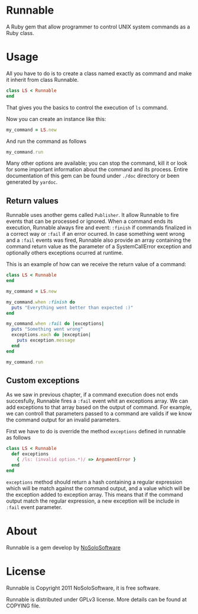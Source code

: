 # Runnable
A Ruby gem that allow programmer to control UNIX system commands as a Ruby class.

# Usage
All you have to do is to create a class named exactly as command and make it inherit from class Runnable.

```ruby    
class LS < Runnable
end
```

That gives you the basics to control the execution of `ls` command.

Now you can create an instance like this:

```ruby
my_command = LS.new
```

And run the command as follows

```ruby
my_command.run
```

Many other options are available; you can stop the command, kill it or look 
for some important information about the command and its process. Entire 
documentation of this gem can be found under `./doc` directory or been generated 
by `yardoc`.

## Return values
Runnable uses another gems called `Publisher`. It allow Runnable to fire 
events that can be processed or ignored. When a command ends its execution, 
Runnable always fire and event: `:finish` if commands finalized in a correct way 
or `:fail` if an error ocurred. In case something went wrong and a `:fail` 
events was fired, Runnable also provide an array containing the command return 
value as the parameter of a SystemCallError exception and optionally others 
exceptions ocurred at runtime.

This is an example of how can we receive the return value of a command:

```ruby
class LS < Runnable
end

my_command = LS.new

my_command.when :finish do
  puts "Everything went better than expected :)"
end

my_command.when :fail do |exceptions|
  puts "Something went wrong"
  exceptions.each do |exception|
    puts exception.message
  end
end

my_command.run
```

## Custom exceptions
As we saw in previous chapter, if a command execution does not ends 
succesfully, Runnable fires a `:fail` event whit an exceptions array. We can
add exceptions to that array based on the output of command. For example, we 
can controll that parameters passed to a command are valids if we know the 
command output for an invalid parameters.

First we have to do is override the method `exceptions` defined in runnable
as follows

```ruby
class LS < Runnable
  def exceptions
    { /ls: (invalid option.*)/ => ArgumentError }
  end
end
```

`exceptions` method should return a hash containing a regular expression 
which will be match against the command output, and a value which will be the
exception added to exception array. This means that if the command output match
the regular expression, a new exception will be include in `:fail` event parameter.

# About
Runnable is a gem develop by [NoSoloSoftware](http://nosolosoftware.biz)

# License
Runnable is Copyright 2011 NoSoloSoftware, it is free software.

Runnable is distributed under GPLv3 license. More details can be found at COPYING
file.  

